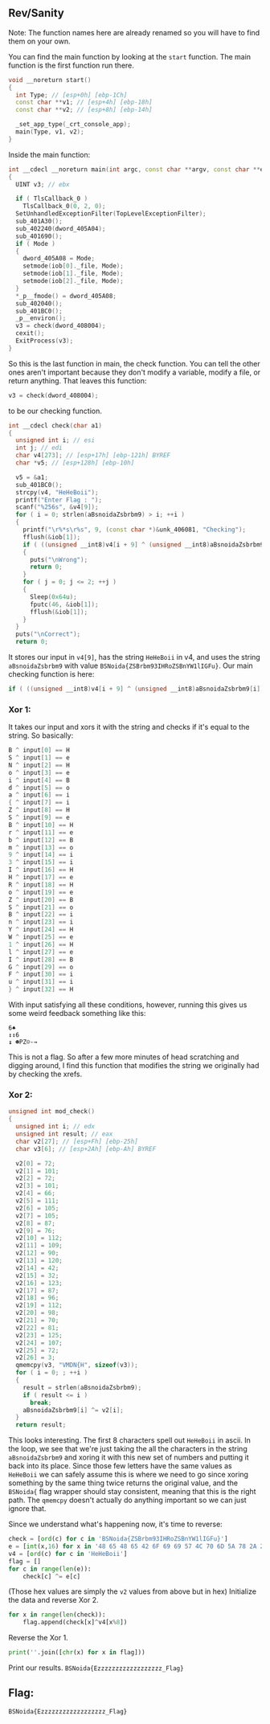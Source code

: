 ## Rev/Sanity

Note: The function names here are already renamed so you will have to find them on your own.

You can find the main function by looking at the `start` function. The main function is the first function run there.
```c++
void __noreturn start()
{
  int Type; // [esp+0h] [ebp-1Ch]
  const char **v1; // [esp+4h] [ebp-18h]
  const char **v2; // [esp+8h] [ebp-14h]

  _set_app_type(_crt_console_app);
  main(Type, v1, v2);
}
```

Inside the main function:
```c++
int __cdecl __noreturn main(int argc, const char **argv, const char **envp)
{
  UINT v3; // ebx

  if ( TlsCallback_0 )
    TlsCallback_0(0, 2, 0);
  SetUnhandledExceptionFilter(TopLevelExceptionFilter);
  sub_401A30();
  sub_402240(dword_405A04);
  sub_401690();
  if ( Mode )
  {
    dword_405A08 = Mode;
    setmode(iob[0]._file, Mode);
    setmode(iob[1]._file, Mode);
    setmode(iob[2]._file, Mode);
  }
  *_p__fmode() = dword_405A08;
  sub_402040();
  sub_401BC0();
  _p__environ();
  v3 = check(dword_408004);
  cexit();
  ExitProcess(v3);
}
```

So this is the last function in main, the check function. You can tell the other ones aren't important because they don't modify a variable, modify a file, or return anything. That leaves this function:
```c++
v3 = check(dword_408004);
```
to be our checking function.

```c++
int __cdecl check(char a1)
{
  unsigned int i; // esi
  int j; // edi
  char v4[273]; // [esp+17h] [ebp-121h] BYREF
  char *v5; // [esp+128h] [ebp-10h]

  v5 = &a1;
  sub_401BC0();
  strcpy(v4, "HeHeBoii");
  printf("Enter Flag : ");
  scanf("%256s", &v4[9]);
  for ( i = 0; strlen(aBsnoidaZsbrbm9) > i; ++i )
  {
    printf("\r%*s\r%s", 9, (const char *)&unk_406081, "Checking");
    fflush(&iob[1]);
    if ( ((unsigned __int8)v4[i + 9] ^ (unsigned __int8)aBsnoidaZsbrbm9[i]) != v4[(int)i % 8] )
    {
      puts("\nWrong");
      return 0;
    }
    for ( j = 0; j <= 2; ++j )
    {
      Sleep(0x64u);
      fputc(46, &iob[1]);
      fflush(&iob[1]);
    }
  }
  puts("\nCorrect");
  return 0;
```

It stores our input in `v4[9]`, has the string `HeHeBoii` in v4, and uses the string `aBsnoidaZsbrbm9` with value `BSNoida{ZSBrbm93IHRoZSBnYW1lIGFu}`. Our main checking function is here:
```c++
if ( ((unsigned __int8)v4[i + 9] ^ (unsigned __int8)aBsnoidaZsbrbm9[i]) != v4[(int)i % 8] )
```

### Xor 1:

It takes our input and xors it with the string and checks if it's equal to the string. So basically:
```c++
B ^ input[0] == H
S ^ input[1] == e
N ^ input[2] == H
o ^ input[3] == e
i ^ input[4] == B
d ^ input[5] == o
a ^ input[6] == i
{ ^ input[7] == i
Z ^ input[8] == H
S ^ input[9] == e
B ^ input[10] == H
r ^ input[11] == e
b ^ input[12] == B
m ^ input[13] == o
9 ^ input[14] == i
3 ^ input[15] == i
I ^ input[16] == H
H ^ input[17] == e
R ^ input[18] == H
o ^ input[19] == e
Z ^ input[20] == B
S ^ input[21] == o
B ^ input[22] == i
n ^ input[23] == i
Y ^ input[24] == H
W ^ input[25] == e
1 ^ input[26] == H
l ^ input[27] == e
I ^ input[28] == B
G ^ input[29] == o
F ^ input[30] == i
u ^ input[31] == i
} ^ input[32] == H
```

With input satisfying all these conditions, however, running this gives us some weird feedback something like this:
```
6♠
↕↕6
↨ ☻PZ☺-→
```

This is not a flag. So after a few more minutes of head scratching and digging around, I find this function that modifies the string we originally had by checking the xrefs.

### Xor 2:

```c++
unsigned int mod_check()
{
  unsigned int i; // edx
  unsigned int result; // eax
  char v2[27]; // [esp+Fh] [ebp-25h]
  char v3[6]; // [esp+2Ah] [ebp-Ah] BYREF

  v2[0] = 72;
  v2[1] = 101;
  v2[2] = 72;
  v2[3] = 101;
  v2[4] = 66;
  v2[5] = 111;
  v2[6] = 105;
  v2[7] = 105;
  v2[8] = 87;
  v2[9] = 76;
  v2[10] = 112;
  v2[11] = 109;
  v2[12] = 90;
  v2[13] = 120;
  v2[14] = 42;
  v2[15] = 32;
  v2[16] = 123;
  v2[17] = 87;
  v2[18] = 96;
  v2[19] = 112;
  v2[20] = 98;
  v2[21] = 70;
  v2[22] = 81;
  v2[23] = 125;
  v2[24] = 107;
  v2[25] = 72;
  v2[26] = 3;
  qmemcpy(v3, "VMDN{H", sizeof(v3));
  for ( i = 0; ; ++i )
  {
    result = strlen(aBsnoidaZsbrbm9);
    if ( result <= i )
      break;
    aBsnoidaZsbrbm9[i] ^= v2[i];
  }
  return result;
```
This looks interesting. The first 8 characters spell out `HeHeBoii` in ascii. In the loop, we see that we're just taking the all the characters in the string `aBsnoidaZsbrbm9` and xoring it with this new set of numbers and putting it back into its place. Since those few letters have the same values as `HeHeBoii` we can safely assume this is where we need to go since xoring something by the same thing twice returns the original value, and the `BSNoida{` flag wrapper should stay consistent, meaning that this is the right path. The `qmemcpy` doesn't actually do anything important so we can just ignore that.

Since we understand what's happening now, it's time to reverse:
```python
check = [ord(c) for c in 'BSNoida{ZSBrbm93IHRoZSBnYW1lIGFu}']
e = [int(x,16) for x in '48 65 48 65 42 6F 69 69 57 4C 70 6D 5A 78 2A 20 7B 57 60 70 62 46 51 7D 6B 48 3 56 4D 44 4E 7B 48'.split(' ')]
v4 = [ord(c) for c in 'HeHeBoii']
flag = []
for c in range(len(e)):
    check[c] ^= e[c]
```
(Those hex values are simply the `v2` values from above but in hex)
Initialize the data and reverse Xor 2.

```python
for x in range(len(check)):
    flag.append(check[x]^v4[x%8])
```
Reverse the Xor 1.

```python
print(''.join([chr(x) for x in flag]))
```
Print our results.
`BSNoida{Ezzzzzzzzzzzzzzzzzz_Flag}`

## Flag:
`BSNoida{Ezzzzzzzzzzzzzzzzzz_Flag}`